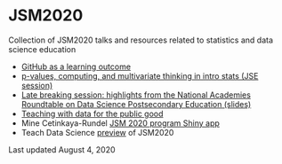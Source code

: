 # JSM2020
Collection of JSM2020 talks and resources related to statistics and data science education

- [GitHub as a learning outcome](https://mdbeckman.github.io/JSM2020-Virtual)
- [p-values, computing, and multivariate thinking in intro 
stats (JSE session)](https://github.com/Amherst-Statistics/JSM2020/tree/master/jse)
- [Late breaking session: highlights from the National Academies Roundtable on Data Science Postsecondary Education (slides)](https://github.com/Amherst-Statistics/JSM2020/blob/master/JSM2020-dsert.pdf)
- [Teaching with data for the public good](https://mine-cetinkaya-rundel.github.io/teach-data-public-good/)
- Mine Cetinkaya-Rundel [JSM 2020 program Shiny app](https://minecr.shinyapps.io/jsm2020-schedule/)
- Teach Data Science [preview](https://teachdatascience.com/jsm/) of JSM2020

Last updated August 4, 2020
